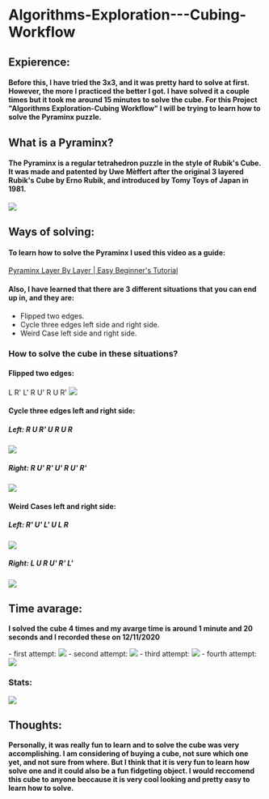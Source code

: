 # Algorithms-Exploration---Cubing-Workflow

## Expierence:
#### Before this, I have tried the 3x3, and it was pretty hard to solve at first. However, the more I practiced the better I got. I have solved it a couple times but it took me around 15 minutes to solve the cube. For this Project "Algorithms Exploration-Cubing Workflow" I will be trying to learn how to solve the Pyraminx puzzle.

## What is a Pyraminx?
#### The Pyraminx is a regular tetrahedron puzzle in the style of Rubik's Cube. It was made and patented by Uwe Mèffert after the original 3 layered Rubik's Cube by Erno Rubik, and introduced by Tomy Toys of Japan in 1981.
<img src = "https://images-na.ssl-images-amazon.com/images/I/61Hy-T3DvxL._SL1200_.jpg">

## Ways of solving:

#### To learn how to solve the Pyraminx I used this video as a guide:
<a href = "https://www.youtube.com/watch?v=xIQtn2qazvg">Pyraminx Layer By Layer | Easy Beginner's Tutorial</a>

#### Also, I have learned that there are 3 different situations that you can end up in, and they are:
- Flipped two edges.
- Cycle three edges left side and right side.
- Weird Case left side and right side.
### How to solve the cube in these situations?
#### Flipped two edges:
L R' L' R U' R U R'
<img src = "https://ruwix.com/pics/puzzles/pyraminx/solving-last-layer-pyraminx-algorithm.jpg">

#### Cycle three edges left and right side:

##### Left: R U R' U R U R
<img src = "https://media.discordapp.net/attachments/739115079336853504/789984579875766292/Capture.PNG?width=894&height=473">

##### Right: R U' R' U' R U' R'
<img src = "https://media.discordapp.net/attachments/739115079336853504/789985185348714526/unknown.png?width=894&height=389">

#### Weird Cases left and right side:

##### Left: R' U' L' U L R
<img src = "https://media.discordapp.net/attachments/739115079336853504/789985848972017684/unknown.png?width=894&height=333">

##### Right: L U R U' R' L'
<img src = "https://media.discordapp.net/attachments/739115079336853504/789985459093635132/Capture.PNG?width=894&height=466">

## Time avarage:
<p><strong>I solved the cube 4 times and my avarge time is around 1 minute and 20 seconds and I recorded these on 12/11/2020</strong></p>
- first attempt: 
  <img src = "https://media.discordapp.net/attachments/739115079336853504/789991153483251742/unknown.png?width=894&height=150">
- second attempt: 
  <img src = "https://media.discordapp.net/attachments/739115079336853504/789991563719082014/unknown.png?width=894&height=146">
- third attempt:
  <img src = "https://media.discordapp.net/attachments/739115079336853504/789992082713739284/unknown.png?width=894&height=148">
- fourth attempt: 
  <img src = "https://media.discordapp.net/attachments/739115079336853504/789992516861952069/unknown.png?width=894&height=159">

### Stats:
<img src = "https://media.discordapp.net/attachments/739115079336853504/789992702645108777/unknown.png">

## Thoughts:
<p><strong>Personally, it was really fun to learn and to solve the cube was very accomplishing. I am considering of buying a cube, not sure which one yet, and not sure from where. But I think that it is very fun to learn how solve one and it could also be a fun fidgeting object. I would reccomend this cube to anyone beccause it is very cool looking and pretty easy to learn how to solve.</strong></p>
